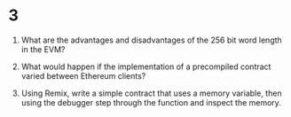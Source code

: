 # 3

1. What are the advantages and disadvantages of the 256 bit word length in the EVM?



2. What would happen if the implementation of a precompiled contract varied between Ethereum clients?



3. Using Remix, write a simple contract that uses a memory variable, then using the debugger step through the function and inspect the memory.